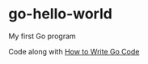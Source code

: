 # go-hello-world

My first Go program

Code along with [How to Write Go Code](https://go.dev/doc/code)

